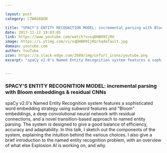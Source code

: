 ```yaml
---

layout: post
category: C7WAG6QGN

title: "SPACY'S ENTITY RECOGNITION MODEL: incremental parsing with Bloom embeddings &amp; residual CNNs"
date: 2017-11-12 19:03:05
link: https://www.youtube.com/watch?v=sqDHBH9IjRU
image: https://i.ytimg.com/vi/sqDHBH9IjRU/hqdefault.jpg
domain: youtube.com
author: YouTube
icon: https://a.slack-edge.com/2089/img/unfurl_icons/youtube.png
excerpt: "spaCy v2.0's Named Entity Recognition system features a sophisticated word embedding strategy using subword features and "Bloom" embeddings, a deep convolutional neural network with residual connections, and a novel transition-based approach to named entity parsing. The system is designed to give a good balance of efficiency, accuracy and adaptability. In this talk, I sketch out the components of the system, explaining the intuition behind the various choices. I also give a brief introduction to the named entity recognition problem, with an overview of what else Explosion AI is working on, and why."


---
```


### SPACY'S ENTITY RECOGNITION MODEL: incremental parsing with Bloom embeddings &amp; residual CNNs

spaCy v2.0's Named Entity Recognition system features a sophisticated word embedding strategy using subword features and "Bloom" embeddings, a deep convolutional neural network with residual connections, and a novel transition-based approach to named entity parsing. The system is designed to give a good balance of efficiency, accuracy and adaptability. In this talk, I sketch out the components of the system, explaining the intuition behind the various choices. I also give a brief introduction to the named entity recognition problem, with an overview of what else Explosion AI is working on, and why.

